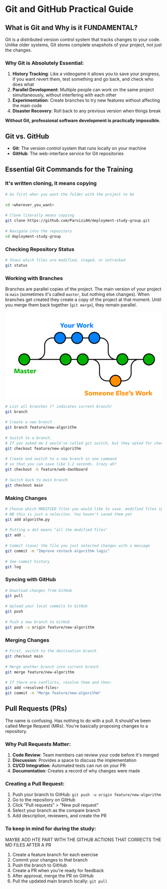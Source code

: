# Git and GitHub Practical Guide

## What is Git and Why is it FUNDAMENTAL?

Git is a distributed version control system that tracks changes to your code. Unlike older systems, Git stores complete snapshots of your project, not just the changes.

### Why Git is Absolutely Essential:

1. **History Tracking**: Like a videogame it allows you to save your progress, if you want revert them, test something and
go back, and check who does what
2. **Parallel Development**: Multiple people can work on the same project simultaneously, without interfering with each other
3. **Experimentation**: Create branches to try new features without affecting the main code
4. **Disaster Recovery**: Roll back to any previous version when things break

**Without Git, professional software development is practically impossible.**

## Git vs. GitHub

- **Git**: The version control system that runs locally on your machine
- **GitHub**: The web-interface service for Git repositories

## Essential Git Commands for the Training

### It's written cloning, it means copying 

```bash
# Go first wher you want the folder with the project to be

cd <wherever_you_want>

# Clone literally means copying
git clone https://github.com/ParviziAH/deployment-study-group.git

# Navigate into the repository
cd deployment-study-group
```

### Checking Repository Status

```bash
# Shows which files are modified, staged, or untracked
git status
```

### Working with Branches
Branches are parallel copies of the project. The main version of your project is `main` (sometimes it's called `master`,
but nothing else changes). When branches get created they create a copy of the project at that moment. 
Until you merge them back together (`git merge`), they remain parallel. 

![Branches](./_images/branches.png)


```bash
# List all branches (* indicates current branch)
git branch

# Create a new branch
git branch feature/new-algorithm

# Switch to a branch.
# If you asked me I would've called git switch, but they opted for checkout
git checkout feature/new-algorithm

# Create and switch to a new branch in one command 
# so that you can save like 1.2 seconds. Crazy ah?
git checkout -b feature/web-dashboard

# Switch back to main branch
git checkout main
```

### Making Changes

```bash
# Choose which MODIFIED files you would like to save. modified files (prepare them for commit)
# NB this is just a seleciton. You haven't saved them yet
git add algorithm.py

# Putting a dot means "all the modified files"
git add .

# Commit (save) the file you just selected changes with a message
git commit -m "Improve restock algorithm logic"

# See commit history
git log
```

### Syncing with GitHub

```bash
# Download changes from GitHub
git pull

# Upload your local commits to GitHub
git push

# Push a new branch to GitHub
git push -u origin feature/new-algorithm
```

### Merging Changes

```bash
# First, switch to the destination branch
git checkout main

# Merge another branch into current branch
git merge feature/new-algorithm

# If there are conflicts, resolve them and then:
git add <resolved-files>
git commit -m "Merge feature/new-algorithm"
```

## Pull Requests (PRs)
The name is confusing. Has nothing to do with a pull. It should've been called Merge Request (MRs).
You're basically proposing changes to a repository.

### Why Pull Requests Matter:

1. **Code Review**: Team members can review your code before it's merged
2. **Discussion**: Provides a space to discuss the implementation
3. **CI/CD Integration**: Automated tests can run on your PR
4. **Documentation**: Creates a record of why changes were made

### Creating a Pull Request:

1. Push your branch to GitHub: `git push -u origin feature/new-algorithm`
2. Go to the repository on GitHub
3. Click "Pull requests" > "New pull request"
4. Select your branch as the compare branch
5. Add description, reviewers, and create the PR

### To keep in mind for during the study:
MAYBE ADD HTE PART WITH THE GITHUB ACTIONS THAT CORRECTS THE MD FILES AFTER A PR
1. Create a feature branch for each exercise
2. Commit your changes to that branch
3. Push the branch to GitHub
4. Create a PR when you're ready for feedback
5. After approval, merge the PR on GitHub
6. Pull the updated main branch locally: `git pull`
